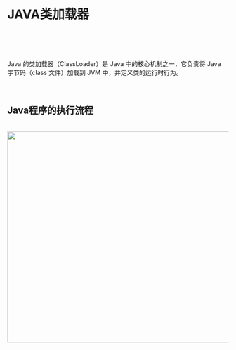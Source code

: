 # JAVA类加载器

<br><br><br>



Java 的类加载器（ClassLoader）是 Java 中的核心机制之一，它负责将 Java 字节码（class 文件）加载到 JVM 中，并定义类的运行时行为。

<br>

## Java程序的执行流程

<br>

<img src="https://54huarui.github.io/blogs/loader/0.png" width="880" height="480">

<br>

